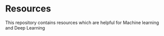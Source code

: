 # Resources
This repository contains resources which are helpful for Machine learning and Deep Learning
